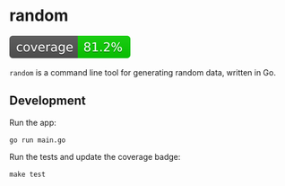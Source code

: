 # random

![](badge.svg)

`random` is a command line tool for generating random data, written in Go.

## Development

Run the app:

	go run main.go

Run the tests and update the coverage badge:

	make test
